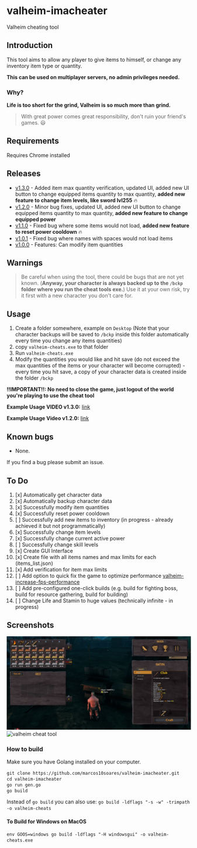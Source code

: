 # valheim-imacheater
Valheim cheating tool

## Introduction
This tool aims to allow any player to give items to himself, or change any inventory item type or quantity.

**This can be used on multiplayer servers, no admin privileges needed.**

### Why?
**Life is too short for the grind, Valheim is so much more than grind.**

> With great power comes great responsibility, don't ruin your friend's games. 😃

## Requirements
Requires Chrome installed

## Releases
- [v1.3.0](https://github.com/marcos10soares/valheim-imacheater/releases/tag/v1.3.0) - Added item max quantity verification, updated UI, added new UI button to change equipped items quantity to max quantity, **added new feature to change item levels, like sword lvl255** 🔥
- [v1.2.0](https://github.com/marcos10soares/valheim-imacheater/releases/tag/v1.2.0) - Minor bug fixes, updated UI, added new UI button to change equipped items quantity to max quantity, **added new feature to change equipped power** 
- [v1.1.0](https://github.com/marcos10soares/valheim-imacheater/releases/tag/v1.1.0) - Fixed bug where some items would not load, **added new feature to reset power cooldown** 🔥
- [v1.0.1](https://github.com/marcos10soares/valheim-imacheater/releases/tag/v1.0.1) - Fixed bug where names with spaces would not load items
- [v1.0.0](https://github.com/marcos10soares/valheim-imacheater/releases/tag/1.0.0) - Features: Can modify item quantities

## Warnings
> Be careful when using the tool, there could be bugs that are not yet known. (**Anyway, your character is always backed up to the `/bckp` folder where you run the cheat tools exe.**)
> Use it at your own risk, try it first with a new character you don't care for.

## Usage

1. Create a folder somewhere, example on `Desktop` (Note that your character backups will be saved to `/bckp` inside this folder automatically every time you change any items quantities)
2. copy `valheim-cheats.exe` to that folder
3. Run `valheim-cheats.exe` 
4. Modify the quantities you would like and hit save (do not exceed the max quantities of the items or your character will become corrupted) - every time you hit save, a copy of your character data is created inside the folder `/bckp`

**!!IMPORTANT!!: No need to close the game, just logout of the world you're playing to use the cheat tool**

**Example Usage VIDEO v1.3.0:** [link](https://www.youtube.com/watch?v=LLhJQRQLTpc)

**Example Usage Video v1.2.0:** [link](https://youtu.be/A0wXfo-GB5U)

## Known bugs
- None.

If you find a bug please submit an issue.

## To Do
1. [x] Automatically get character data
2. [x] Automatically backup character data
3. [x] Successfully modify item quantities
4. [x] Successfully reset power cooldown
5. [ ] Successfully add new items to inventory  (in progress - already achieved it but not programmatically)
6. [x] Successfully change item levels
7. [x] Successfully change current active power
8. [ ] Successfully change skill levels 
9. [x] Create GUI Interface
10. [x] Create file with all items names and max limits for each (items_list.json)
11. [x] Add verification for item max limits
12. [ ] Add option to quick fix the game to optimize performance [valheim-increase-fps-performance](https://www.pcgamer.com/valheim-increase-fps-performance/)
13. [ ] Add pre-configured one-click builds (e.g. build for fighting boss, build for resource gathering, build for building) 
14. [ ] Change Life and Stamin to huge values (technically infinite - in progress)

## Screenshots

![modified item quantities](https://github.com/marcos10soares/valheim-imacheater/blob/main/readme-img/1.jpg?raw=true)
![valheim cheat tool](https://github.com/marcos10soares/valheim-imacheater/blob/main/readme-img/demo_v1.3.0.gif?raw=true)


### How to build

Make sure you have Golang installed on your computer.

```
git clone https://github.com/marcos10soares/valheim-imacheater.git
cd valheim-imacheater
go run gen.go
go build
```

Instead of `go build` you can also use: `go build -ldflags "-s -w" -trimpath -o valheim-cheats`

#### To Build for Windows on MacOS
```
env GOOS=windows go build -ldflags "-H windowsgui" -o valheim-cheats.exe
```


